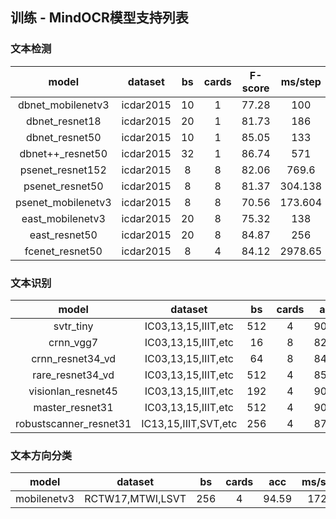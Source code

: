 ## 训练 - MindOCR模型支持列表

### 文本检测

| model  |dataset |bs | cards | F-score | ms/step | fps | amp | config |
:-:     |   :-:   | :-: | :-: |  :-:   |  :-:    | :-:  |  :-: |  :-:    |
| dbnet_mobilenetv3  | icdar2015  | 10 | 1 | 77.28 | 100 | 100 | O0 | [mindocr_dbnet](https://github.com/mindspore-lab/mindocr/tree/main/configs/det/dbnet)  |
| dbnet_resnet18     | icdar2015  | 20 | 1 | 81.73 | 186 | 108 | O0 | [mindocr_dbnet](https://github.com/mindspore-lab/mindocr/tree/main/configs/det/dbnet)  |
| dbnet_resnet50     | icdar2015  | 10 | 1 | 85.05 | 133 | 75.2 | O0 | [mindocr_dbnet](https://github.com/mindspore-lab/mindocr/tree/main/configs/det/dbnet)  |
| dbnet++_resnet50   | icdar2015  | 32 | 1 | 86.74 | 571 | 56 | O0 | [mindocr_dbnet++](https://github.com/mindspore-lab/mindocr/tree/main/configs/det/dbnet)  |
| psenet_resnet152   | icdar2015  | 8 | 8 | 82.06 | 769.6| 83.16 | O0 | [mindocr_psenet](https://github.com/mindspore-lab/mindocr/tree/main/configs/det/psenet) |
| psenet_resnet50   | icdar2015  | 8 | 8 | 81.37 | 304.138 | 210.43 | O0 | [mindocr_psenet](https://github.com/mindspore-lab/mindocr/tree/main/configs/det/psenet) |
| psenet_mobilenetv3   | icdar2015  | 8 | 8 | 70.56 | 173.604 | 368.66 | O0 | [mindocr_psenet](https://github.com/mindspore-lab/mindocr/tree/main/configs/det/psenet) |
|  east_mobilenetv3   | icdar2015  | 20 | 8 |  75.32  |   138   | 1185 | O0 | [mindocr_east](https://github.com/mindspore-lab/mindocr/tree/main/configs/det/east)   |
| east_resnet50      | icdar2015  | 20 | 8 | 84.87 | 256 | 625 | O0 | [mindocr_east](https://github.com/mindspore-lab/mindocr/tree/main/configs/det/east)   |
| fcenet_resnet50    | icdar2015  | 8 | 4 | 84.12 | 2978.65 | 10.36 | O0 | [mindocr_fcenet](https://github.com/mindspore-lab/mindocr/tree/main/configs/det/fcenet)   |

### 文本识别

| model  |dataset |bs | cards | acc | ms/step | fps | amp | config |
:-:     |   :-:   | :-: | :-: |  :-:   |  :-:    | :-:  |  :-: |  :-:    |
| svtr_tiny          | IC03,13,15,IIIT,etc | 512 | 4 | 90.23 | 459 | 4560 | O2 |  [mindocr_svtr](https://github.com/mindspore-lab/mindocr/tree/main/configs/rec/svtr)   |
| crnn_vgg7          | IC03,13,15,IIIT,etc | 16 | 8 | 82.03 | 22.06 | 5802.71 | O3 |  [mindocr_crnn](https://github.com/mindspore-lab/mindocr/tree/main/configs/rec/crnn)   |
| crnn_resnet34_vd   | IC03,13,15,IIIT,etc | 64 | 8 | 84.45 | 76.48 | 6694.84 | O3 |  [mindocr_crnn](https://github.com/mindspore-lab/mindocr/tree/main/configs/rec/crnn)   |
| rare_resnet34_vd   | IC03,13,15,IIIT,etc | 512 | 4 | 85.19 | 449 | 4561 | O2 |  [mindocr_rare](https://github.com/mindspore-lab/mindocr/tree/main/configs/rec/rare)   |
| visionlan_resnet45| IC03,13,15,IIIT,etc | 192| 4 | 90.61 | 417 | 1840 | O2 | [mindocr_visionlan](https://github.com/mindspore-lab/mindocr/blob/main/configs/rec/visionlan) |
| master_resnet31   | IC03,13,15,IIIT,etc | 512 | 4 | 90.37 | 747 | 2741 | O2 |  [mindocr_master](https://github.com/mindspore-lab/mindocr/tree/main/configs/rec/master)   |
| robustscanner_resnet31 | IC13,15,IIIT,SVT,etc | 256 | 4 | 87.86 |   825   |   310   | O0  |           [mindocr_robustscanner](https://github.com/mindspore-lab/mindocr/blob/main/configs/rec/robustscanner)            |

### 文本方向分类

| model  |dataset |bs | cards | acc | ms/step | fps | amp | config |
:-:     |   :-:   | :-: | :-: |  :-:   |  :-:    | :-:  |  :-: |  :-:    |
| mobilenetv3 | RCTW17,MTWI,LSVT | 256 | 4 | 94.59 | 172.9 | 5923.5 | O0 | [mindocr_mobilenetv3](https://github.com/mindspore-lab/mindocr/tree/main/configs/cls/mobilenetv3)   |
